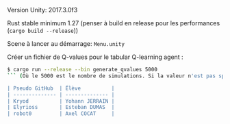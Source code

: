 Version Unity: 2017.3.0f3

Rust stable minimum 1.27
(penser à build en release pour les performances (`cargo build --release`))

Scene à lancer au démarrage: `Menu.unity`

Créer un fichier de Q-values pour le tabular Q-learning agent :
```sh
$ cargo run --release --bin generate_qvalues 5000
``` (Où le 5000 est le nombre de simulations. Si la valeur n'est pas spécifiée, une valeur par défaut sera utilisée.)

| Pseudo GitHub  | Élève          |
| -------------- | -------------- |
| Kryod          | Yohann JERRAIN |
| Elyrioss       | Esteban DUMAS  |
| robot0         | Axel COCAT     |

